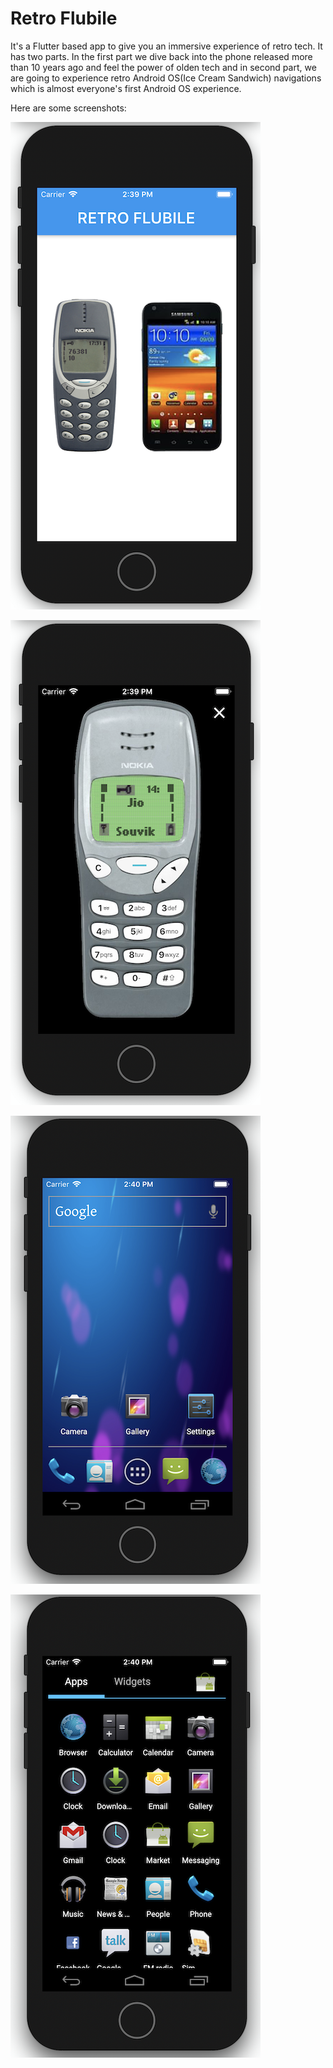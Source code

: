 # Retro Flubile

It's a Flutter based app to give you an immersive experience of retro tech. It has two parts. In the first part we dive back into the phone released more than 10 years ago and feel the power of olden tech and in second part, we are going to experience retro Android OS(Ice Cream Sandwich) navigations which is almost everyone's first Android OS experience. 

Here are some screenshots: 


![Flubile Home](/images/screenshots/home.png)


![Nokia Phone](/images/screenshots/nokia_phone.png)


![Android OS](/images/screenshots/Android_OS_Screen1.png)


![Android OS](/images/screenshots/Android_OS_Screen2.png)
